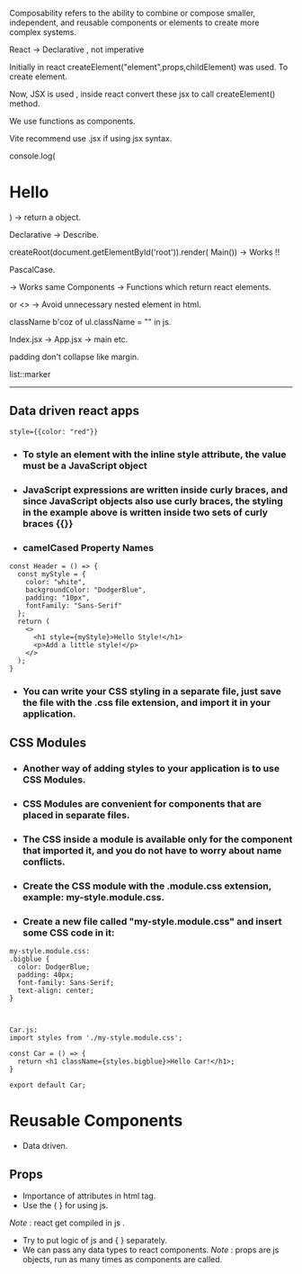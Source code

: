Composability refers to the ability to combine or compose smaller, independent, and reusable components or elements to create more complex systems.

React -> Declarative , not imperative

Initially in react createElement("element",props,childElement) was used. To create element.

Now, JSX is used , inside react convert these jsx to call createElement() method. 

We use functions as components.

Vite recommend use .jsx if using jsx syntax.

 console.log(<h1>Hello</h1>) -> return a object.

Declarative -> Describe. 

createRoot(document.getElementById('root')).render( Main()) -> Works !!

PascalCase.

<Page></Page> -> Works same
Components -> Functions which return react elements.

<Fragment> or <> -> Avoid unnecessary nested element in html.

className b'coz of ul.className = "" in js.

Index.jsx -> App.jsx -> main etc.

padding don't collapse like margin.

list::marker

---
## Data driven react apps
```
style={{color: "red"}}
```
- ### To style an element with the inline style attribute, the value must be a JavaScript object

- ### JavaScript expressions are written inside curly braces, and since JavaScript objects also use curly braces, the styling in the example above is written inside two sets of curly braces {{}}

- ### camelCased Property Names
```
const Header = () => {
  const myStyle = {
    color: "white",
    backgroundColor: "DodgerBlue",
    padding: "10px",
    fontFamily: "Sans-Serif"
  };
  return (
    <>
      <h1 style={myStyle}>Hello Style!</h1>
      <p>Add a little style!</p>
    </>
  );
}
```
- ### You can write your CSS styling in a separate file, just save the file with the .css file extension, and import it in your application.

## CSS Modules
- ### Another way of adding styles to your application is to use CSS Modules.

- ### CSS Modules are convenient for components that are placed in separate files.

- ### The CSS inside a module is available only for the component that imported it, and you do not have to worry about name conflicts.

- ### Create the CSS module with the .module.css extension, example: my-style.module.css.

- ### Create a new file called "my-style.module.css" and insert some CSS code in it:

```
my-style.module.css:
.bigblue {
  color: DodgerBlue;
  padding: 40px;
  font-family: Sans-Serif;
  text-align: center;
}



Car.js:
import styles from './my-style.module.css'; 

const Car = () => {
  return <h1 className={styles.bigblue}>Hello Car!</h1>;
}

export default Car;
```

# Reusable Components
- Data driven.
## Props
- Importance of attributes in html tag.
- Use the { } for using js.

_Note_ : react get compiled  in js .

- Try to put logic of js  and { } separately.
- We can pass any data types to  react components.
_Note_ : props are js objects, run as many times as components are called.
